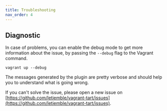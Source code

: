 ```yaml
---
title: Troubleshooting
nav_order: 4
---
```


## Diagnostic

In case of problems, you can enable the debug mode to get more information about the issue,
by passing the `--debug` flag to the Vagrant command.

```shell
vagrant up --debug
```

The messages generated by the plugin are pretty verbose and should help you to understand what is going wrong.

If you can't solve the issue, please open a new issue on [https://github.com/letiemble/vagrant-tart/issues](https://github.com/letiemble/vagrant-tart/issues).
